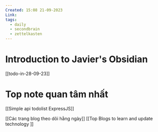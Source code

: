 ```yaml
---
Created: 15:08 21-09-2023
Link: 
tags:
  - daily
  - secondbrain
  - zettelkasten
---
```



# Introduction to Javier's Obsidian
[[todo-in-28-09-23]]

# Top note quan tâm nhất
[[Simple api todolist ExpressJS]]

[[Các trang blog theo dõi hằng ngày]]
[[Top Blogs to learn and update technology ]]
